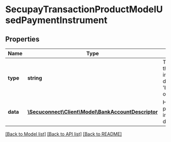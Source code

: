 # SecupayTransactionProductModelUsedPaymentInstrument

## Properties
Name | Type | Description | Notes
------------ | ------------- | ------------- | -------------
**type** | **string** | The type of the payment instrument data, like: &#39;bank_account&#39; or &#39;credit_card&#39; | 
**data** | [**\Secuconnect\Client\Model\BankAccountDescriptor**](BankAccountDescriptor.md) | Holds the payment instrument data | 

[[Back to Model list]](../README.md#documentation-for-models) [[Back to API list]](../README.md#documentation-for-api-endpoints) [[Back to README]](../../README.md)


